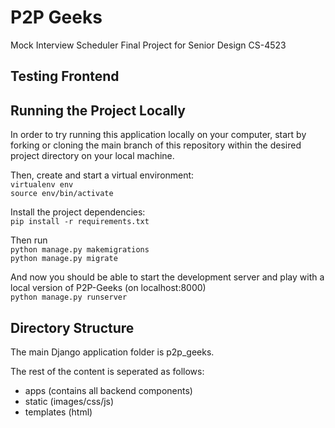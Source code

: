 # P2P Geeks
Mock Interview Scheduler
Final Project for Senior Design CS-4523 

## Testing Frontend

## Running the Project Locally

In order to try running this application locally on your computer, start
by forking or cloning the main branch of this repository within the desired
project directory on your local machine.

Then, create and start a virtual environment: <br />
`virtualenv env` <br /> 
`source env/bin/activate` <br />

Install the project dependencies: <br />
`pip install -r requirements.txt` <br />

Then run <br />
`python manage.py makemigrations` <br />
`python manage.py migrate` <br />

And now you should be able to start the development server and play with a local
version of P2P-Geeks (on localhost:8000) <br />
`python manage.py runserver` <br />
 
## Directory Structure
The main Django application folder is p2p_geeks.

The rest of the content is seperated as follows:
- apps (contains all backend components)
- static (images/css/js)
- templates (html)
